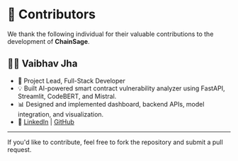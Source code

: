 # 👥 Contributors

We thank the following individual for their valuable contributions to the development of **ChainSage**.

## 👨‍💻 Vaibhav Jha
- 🔧 Project Lead, Full-Stack Developer
- 💡 Built AI-powered smart contract vulnerability analyzer using FastAPI, Streamlit, CodeBERT, and Mistral.
- 📊 Designed and implemented dashboard, backend APIs, model integration, and visualization.
- 🔗 [LinkedIn](https://www.linkedin.com/in/vaibhav-jha-27191b1ba/) | [GitHub](https://github.com/Vaibhav06Jha28)

---

If you'd like to contribute, feel free to fork the repository and submit a pull request.
